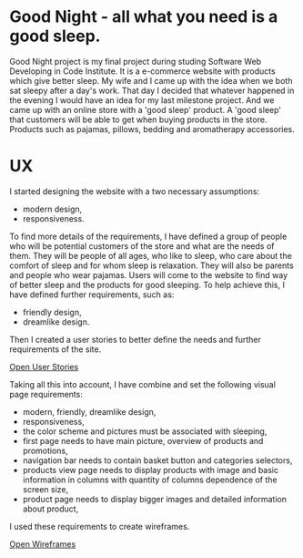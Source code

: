 # Good Night - all what you need is a good sleep.

Good Night project is my final project during studing Software Web Developing in Code Institute. It is a e-commerce website with products which give better sleep.
My wife and I came up with the idea when we both sat sleepy after a day's work. That day I decided that whatever happened in the evening I would have an idea for my last milestone project. And we came up with an online store with a 'good sleep' product. A 'good sleep' that customers will be able to get when buying products in the store.
Products such as pajamas, pillows, bedding and aromatherapy accessories.

# UX

I started designing the website with a two necessary assumptions:
-   modern design,
-   responsiveness.

To find more details of the requirements, I have defined a group of people who will be potential customers of the store and what are the needs of them. 
They will be people of all ages, who like to sleep, who care about the comfort of sleep and for whom sleep is relaxation. They will also be parents and people who wear pajamas.
Users will come to the website to find way of better sleep and the products for good sleeping. To help achieve this, I have defined further requirements, such as:
-   friendly design,
-   dreamlike design.

Then I created a user stories to better define the needs and further requirements of the site.

[Open User Stories](Readme-purpose/user-stories.pdf)

Taking all this into account, I have combine and set the following visual page requirements:
-   modern, friendly, dreamlike design,
-   responsiveness,
-   the color scheme and pictures must be associated with sleeping,
-   first page needs to have main picture, overview of products and promotions,
-   navigation bar needs to contain basket button and categories selectors,
-   products view page needs to display products with image and basic information in columns with quantity of columns dependence of the screen size,
-   product page needs to display bigger images and detailed information about product,

I used these requirements to create wireframes.

[Open Wireframes](Readme-purpose\wireframe-desktop-Home-page.pdf)




<!-- Features
In this section, you should go over the different parts of your project, and describe each in a sentence or so.

Existing Features
Feature 1 - allows users X to achieve Y, by having them fill out Z
...
For some/all of your features, you may choose to reference the specific project files that implement them, although this is entirely optional.

In addition, you may also use this section to discuss plans for additional features to be implemented in the future:

Features Left to Implement
Another feature idea
Technologies Used
In this section, you should mention all of the languages, frameworks, libraries, and any other tools that you have used to construct this project. For each, provide its name, a link to its official site and a short sentence of why it was used.

JQuery
The project uses JQuery to simplify DOM manipulation.
Testing
In this section, you need to convince the assessor that you have conducted enough testing to legitimately believe that the site works well. Essentially, in this part you will want to go over all of your user stories from the UX section and ensure that they all work as intended, with the project providing an easy and straightforward way for the users to achieve their goals.

Whenever it is feasible, prefer to automate your tests, and if you've done so, provide a brief explanation of your approach, link to the test file(s) and explain how to run them.

For any scenarios that have not been automated, test the user stories manually and provide as much detail as is relevant. A particularly useful form for describing your testing process is via scenarios, such as:

Contact form:
Go to the "Contact Us" page
Try to submit the empty form and verify that an error message about the required fields appears
Try to submit the form with an invalid email address and verify that a relevant error message appears
Try to submit the form with all inputs valid and verify that a success message appears.
In addition, you should mention in this section how your project looks and works on different browsers and screen sizes.

You should also mention in this section any interesting bugs or problems you discovered during your testing, even if you haven't addressed them yet.

If this section grows too long, you may want to split it off into a separate file and link to it from here.

Deployment
This section should describe the process you went through to deploy the project to a hosting platform (e.g. GitHub Pages or Heroku).

In particular, you should provide all details of the differences between the deployed version and the development version, if any, including:

Different values for environment variables (Heroku Config Vars)?
Different configuration files?
Separate git branch?
In addition, if it is not obvious, you should also describe how to run your code locally.

Credits
Content
The text for section Y was copied from the Wikipedia article Z
Media
The photos used in this site were obtained from ...
Acknowledgements
I received inspiration for this project from X -->